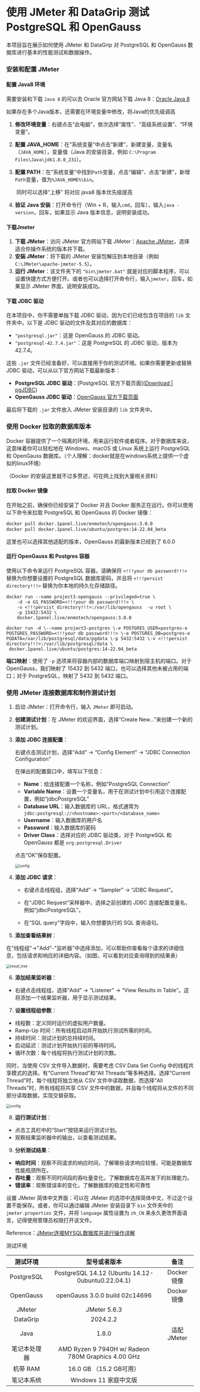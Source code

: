 # 使用 JMeter 和 DataGrip 测试 PostgreSQL 和 OpenGauss

本项目旨在展示如何使用 JMeter 和 DataGrip 对 PostgreSQL 和 OpenGauss 数据库进行基本的性能测试和数据操作。

### 安装和配置 JMeter

#### 配置 Java8 环境

需要安装和下载 `Java 8` 的可以去 Oracle 官方网站下载 Java 8：[Oracle Java 8](https://www.oracle.com/java/technologies/javase/javase8-archive-downloads.html)

如果存在多个Java版本，还需要在环境变量中修改，将Java的优先级调高

1. **修改环境变量**：右键点击“此电脑”，依次选择“属性”、“高级系统设置”、“环境变量”。

2. **配置 JAVA_HOME**：在“系统变量”中点击“新建”，新建变量，变量名（`JAVA_HOME`），变量值（Java 的安装目录，例如 `C:\Program Files\Java\jdk1.8.0_231`）。

3. **配置 PATH**：在“系统变量”中找到`Path`变量，点击“编辑”、点击“新建”，新增`Path`变量，值为`%JAVA_HOME%\bin`。

   ​	同时可以选择“上移” 将对应 java8 版本优先级提高

4. **验证 Java 安装**：打开命令行（Win + R，输入`cmd`，回车），输入`java -version`，回车，如果显示 Java 版本信息，说明安装成功。

#### 下载Jmeter

1. **下载 JMeter**：访问 JMeter 官方网站下载 JMeter：[Apache JMeter](https://jmeter.apache.org/download_jmeter.cgi)，选择适合你操作系统的版本并下载。
2. **安装 JMeter**：将下载的 JMeter 安装包解压到本地目录（例如 `C:\JMeter\apache-jmeter-5.5`）。
3. **运行 JMeter**：该文件夹下的 `"bin\jmeter.bat"` 就是对应的脚本程序，可以设置快捷方式方便打开。或者也可以选择打开命令行，输入`jmeter`，回车，如果显示 JMeter 界面，说明安装成功。

#### 下载 JDBC 驱动

在本项目中，你不需要单独下载 JDBC 驱动，因为它们已经包含在项目的 `lib` 文件夹中。以下是 JDBC 驱动的文件及其对应的数据库：

- `"postgresql.jar"`：这是 OpenGauss 的 JDBC 驱动。
- `"postgresql-42.7.4.jar"`：这是 PostgreSQL 的 JDBC 驱动，版本为 42.7.4。

这些 `.jar` 文件已经准备好，可以直接用于你的测试环境。如果你需要更新或替换 JDBC 驱动，可以从以下官方网站下载最新版本：

- **PostgreSQL JDBC 驱动**：[PostgreSQL 官方下载页面]([Download | pgJDBC](https://jdbc.postgresql.org/download/))
- **OpenGauss JDBC 驱动**：[OpenGauss 官方下载页面](https://opengauss.org/zh/download.html)

最后将下载的 `.jar` 文件放入 JMeter 安装目录的 `lib` 文件夹中。

### 使用 Docker 拉取的数据库版本

Docker 容器提供了一个隔离的环境，用来运行软件或者程序。对于数据库来说，这意味着你可以轻松地在 Windows、macOS 或 Linux 系统上运行 PostgreSQL 和 OpenGauss 数据库。（个人理解：docker就是在windows系统上提供一个虚拟的linux环境）

（Docker 的安装这里就不过多赘述，可在网上找到大量相关资料）

#### 拉取 Docker 镜像

在开始之前，确保你已经安装了 Docker 并且 Docker 服务正在运行。你可以使用以下命令来拉取 PostgreSQL 和 OpenGauss 的 Docker 镜像：

```bash
docker pull docker.1panel.live/enmotech/opengauss:3.0.0
docker pull docker.1panel.live/ubuntu/postgres:14-22.04_beta
```

这里也可以选择其他适配的版本，OpenGauss 的最新版本已经到了 6.0.0

#### 运行 OpenGauss 和 Postgres 容器

使用以下命令来运行 PostgreSQL 容器。请确保将 `<!!!your db password!!!>` 替换为你想要设置的 PostgreSQL 数据库密码，并且将 `<!!!persist directory!!!>` 替换为你本地的持久化存储路径。

```
docker run --name project3-opengauss --privileged=true \
    -d -e GS_PASSWORD=<!!!your db password!!!> \
    -v <!!!persist directory!!!>:/var/lib/opengauss  -u root \
    -p 15432:5432 \
    docker.1panel.live/enmotech/opengauss:3.0.0
```

```
docker run -d \--name project3-postgres \-e POSTGRES_USER=postgres-e POSTGRES_PASSWORD=<!!!your db password!!!> \-e POSTGRES_DB=postgres-e PGDATA=/var/lib/postgresql/data/pgdata \-p 5432:5432 \-v <!!!persist directory!!!>:/var/lib/postgresql/data \
 docker.1panel.live/ubuntu/postgres:14-22.04_beta
```

**端口映射**：使用了 `-p` 选项来将容器内部的数据库端口映射到宿主机的端口。对于 OpenGauss，我们映射了 15432 到 5432 端口，也可以选择其他未被占用的端口；对于 PostgreSQL，映射了 5432 到 5432 端口。

### 使用 JMeter 连接数据库和制作测试计划

1. 启动 JMeter：打开命令行，输入 `JMeter` 即可启动。

2. **创建测试计划**：在 JMeter 的欢迎界面，选择“Create New...”来创建一个新的测试计划。

3. **添加 JDBC 连接配置**：

   右键点击测试计划，选择“Add” -> “Config Element” -> “JDBC Connection Configuration”

   在弹出的配置窗口中，填写以下信息：

   - **Name**：给连接配置一个名称，例如“PostgreSQL Connection”
   - **Variable Name**：设置一个变量名，用于在测试计划中引用这个连接配置，例如“jdbcPostgreSQL”
   - **Database URL**：输入数据库的 URL，格式通常为 `jdbc:postgresql://<hostname>:<port>/<database_name>`
   - **Username**：输入数据库的用户名
   - **Password**：输入数据库的密码
   - **Driver Class**：选择对应的 JDBC 驱动类，对于 PostgreSQL 和 OpenGauss 都是 `org.postgresql.Driver`

   点击“OK”保存配置。

   <img src="https://raw.githubusercontent.com/wly561wly/Project3-of-database/main/picture/config.png" alt="config" style="zoom:67%;" />

4. **添加 JDBC 请求**：

   - 右键点击线程组，选择“Add” -> “Sampler” -> “JDBC Request”。

   - 在“JDBC Request”采样器中，选择之前创建的 JDBC 连接配置变量名，例如“jdbcPostgreSQL”。

   - 在“SQL query”字段中，输入你想要执行的 SQL 查询语句。

     

5. **添加查看结果树**：

​	在"线程组"->"Add"-"监听器"中选择添加，可以帮助你查看每个请求的详细信息，包括请求和响应的详细内容。（如图，可以看到对应查询得到的结果表）

<img src="https://raw.githubusercontent.com/wly561wly/Project3-of-database/refs/heads/main/picture/result_tree聚合.png" alt="result_tree" style="zoom:67%;" />

6. **添加结果监听器**：

- 右键点击线程组，选择“Add” -> “Listener” -> “View Results in Table”。这将添加一个结果监听器，用于显示测试结果。



7. **设置线程组参数**：

- 线程数：定义同时运行的虚拟用户数量。
- Ramp-Up 时间：所有线程启动并开始执行测试所需的时间。
- 持续时间：测试计划的总持续时间。
- 启动延迟：测试计划开始执行前的等待时间。
- 循环次数：每个线程将执行测试计划的次数。

同时，当使用 CSV 文件导入数据时，需要考虑 CSV Data Set Config 中的线程共享模式的选择。有“Current Thread”和“All Threads”等多种选择。选择“Current Thread”时，每个线程将独立地从 CSV 文件中读取数据，而选择“All Threads”时，所有线程将共享 CSV 文件中的数据，并且每个线程将从文件的不同部分读取数据，实现交替获取。

<img src="https://githubusercontent.com/wly561wly/Project3-of-database/main/picture/thread_group.png" alt="config" style="zoom:67%;" />

8. **运行测试计划**：

- 点击工具栏中的“Start”按钮来运行测试计划。
- 观察结果监听器中的输出，以查看测试结果。

9. **分析测试结果**：

- **响应时间**：观察不同请求的响应时间，了解哪些请求响应较慢，可能是数据库性能瓶颈所在。
- **吞吐量**：观察不同时间段的吞吐量变化，了解数据库在高并发下的处理能力。
- **错误率**：观察错误率的变化，了解数据库的稳定性和可靠性









设置 JMeter 简体中文界面：可以在 JMeter 的选项中选择简体中文，不过这个设置不能保存。或者，你可以通过编辑 JMeter 安装目录下 `bin` 文件夹中的 `jmeter.properties` 文件，并将 `language` 属性设置为 `zh_CN` 来永久更改界面语言，记得使用管理员权限打开该文件。

Reference：[JMeter连接MYSQL数据库并进行操作详解](https://www.cnblogs.com/mrgavin/p/12808447.html)

测试环境

|   测试环境   |                    型号或者版本                    |    备注     |
| :----------: | :------------------------------------------------: | :---------: |
|  PostgreSQL  |  PostgreSQL 14.12 (Ubuntu 14.12-0ubuntu0.22.04.1)  | Docker 镜像 |
|  OpenGauss   |           openGauss 3.0.0 build 02c14696           | Docker 镜像 |
|    JMeter    |                    JMeter 5.6.3                    |             |
|   DataGrip   |                      2024.2.2                      |             |
|     Java     |                       1.8.0                        | 适配 JMeter |
| 笔记本处理器 | AMD Ryzen 9 7940H w/ Radeon 780M Graphics 4.00 GHz |             |
|   机带 RAM   |              16.0 GB （15.2 GB可用）               |             |
|  笔记本系统  |               Windows 11 家庭中文版                |             |

